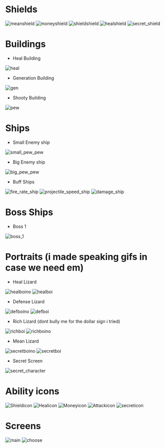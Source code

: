 # Shields

![meanshield](https://user-images.githubusercontent.com/84734669/120508201-d090f080-c3c7-11eb-9758-6733c10e5ef2.png)
![moneyshield](https://user-images.githubusercontent.com/84734669/120508903-64fb5300-c3c8-11eb-9cae-176b1522d4ac.png)
![shieldshield](https://user-images.githubusercontent.com/84734669/120507325-fff32d80-c3c6-11eb-9a97-667e971f275e.png)
![healshield](https://user-images.githubusercontent.com/84734669/120506464-3b412c80-c3c6-11eb-8cd8-523f7ca8a5f4.png)
![secret_shield](https://user-images.githubusercontent.com/84735216/120664341-25496f80-c48b-11eb-926b-1eaed9759012.png)
# Buildings
- Heal Building

![heal](https://user-images.githubusercontent.com/84735216/120103622-d4670d80-c150-11eb-92ce-08ecc9ae56ee.png)
- Generation Building

![gen](https://user-images.githubusercontent.com/84735216/120103641-efd21880-c150-11eb-90a2-6b148fba2118.png)
- Shooty Building

![pew](https://user-images.githubusercontent.com/84735216/120103673-0d9f7d80-c151-11eb-992d-52663b8c2255.png)

# Ships
- Small Enemy ship

![small_pew_pew](https://user-images.githubusercontent.com/84735216/120809138-14abfe80-c54a-11eb-87fc-f9bbee0a2ecf.png)

- Big Enemy ship

![big_pew_pew](https://user-images.githubusercontent.com/84735216/120809137-14136800-c54a-11eb-95a2-44bfdfe23077.png)

- Buff Ships

![fire_rate_ship](https://user-images.githubusercontent.com/84735216/120809123-107fe100-c54a-11eb-9441-a26626fc4a70.png)
![projectile_speed_ship](https://user-images.githubusercontent.com/84735216/120809125-11187780-c54a-11eb-96a7-7b4f71fc514e.png)
![damage_ship](https://user-images.githubusercontent.com/84735216/120809127-11b10e00-c54a-11eb-97a7-317d10e3c9fd.png)

# Boss Ships

- Boss 1

![boss_1](https://user-images.githubusercontent.com/84735216/120809122-0fe74a80-c54a-11eb-8a6a-81f910d8be07.png)

# Portraits (i made speaking gifs in case we need em)
- Heal Lizard

![healboino](https://user-images.githubusercontent.com/84735216/120103703-3293f080-c151-11eb-83b4-4eddba7ab8cc.png)
![healboi](https://user-images.githubusercontent.com/84735216/120103696-27d95b80-c151-11eb-8ede-4b730aba2cb8.gif)

- Defense Lizard

![defboino](https://user-images.githubusercontent.com/84735216/120103717-42133980-c151-11eb-988c-0c86ca472c7d.png)
![defboi](https://user-images.githubusercontent.com/84735216/120103710-3aec2b80-c151-11eb-8abf-f2743172898c.gif)

- Rich Lizard (dont bully me for the dollar sign i tried)

![richboi](https://user-images.githubusercontent.com/84735216/120112640-f4112c80-c176-11eb-988a-d235b3b51e99.png)
![richboino](https://user-images.githubusercontent.com/84735216/120112642-f4a9c300-c176-11eb-806c-dc3cf97bb81e.gif)

- Mean Lizard

![secretboino](https://user-images.githubusercontent.com/84735216/120103735-5d7e4480-c151-11eb-8785-bb1980cc82d6.png)
![secretboi](https://user-images.githubusercontent.com/84735216/120103734-56573680-c151-11eb-8c02-eb7406a4f424.gif)

- Secret Screen

![secret_character](https://user-images.githubusercontent.com/84735216/120664323-224e7f00-c48b-11eb-8306-d5f10ad38c60.png)

# Ability icons
![Shieldicon](https://user-images.githubusercontent.com/84735216/120664449-37c3a900-c48b-11eb-95af-060cce0f5837.png)
![Healicon](https://user-images.githubusercontent.com/84735216/120664418-32665e80-c48b-11eb-8f51-b6bb317f76fa.png)
![Moneyicon](https://user-images.githubusercontent.com/84735216/120664442-36927c00-c48b-11eb-874b-1ece4c611811.png)
![Attackicon](https://user-images.githubusercontent.com/84735216/120664407-30040480-c48b-11eb-8260-71cb07056776.png)
![secreticon](https://user-images.githubusercontent.com/84735216/120664356-29758d00-c48b-11eb-8539-9bb23a4fd0c8.png)

# Screens
![main](https://user-images.githubusercontent.com/84735216/120377022-dda4d580-c31c-11eb-8d70-cacae8d7253a.png)
![choose](https://user-images.githubusercontent.com/84735216/120377018-db427b80-c31c-11eb-9b29-53b45fa52964.png)
